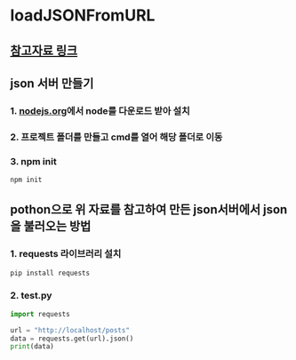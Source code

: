 # loadJSONFromURL

## [참고자료 링크](https://min9nim.github.io/2018/10/json-server/)

## json 서버 만들기
### 1. [nodejs.org](https://nodejs.org/ko/download/)에서 node를 다운로드 받아 설치
### 2. 프로젝트 폴더를 만들고 cmd를 열어 해당 폴더로 이동
### 3. npm init
```cmd
npm init 
```

## pothon으로 위 자료를 참고하여 만든 json서버에서 json을 불러오는 방법
### 1. requests 라이브러리 설치
```python
pip install requests
```

### 2. test.py
```python
import requests

url = "http://localhost/posts"
data = requests.get(url).json()
print(data)
```
